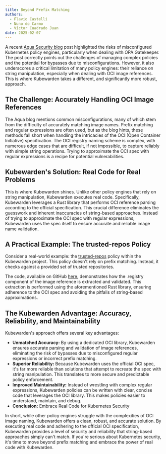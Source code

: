 ```yaml
---
title: Beyond Prefix Matching
authors:
  - Flavio Castelli
  - Nuno do Carmo 
  - Víctor Cuadrado Juan
date: 2025-02-07
---
```


A recent [Aqua Security blog](https://www.aquasec.com/blog/risks-misconfigured-kubernetes-policy-engines-opa-gatekeeper/) post highlighted
the risks of misconfigured Kubernetes policy engines, particularly when dealing with OPA Gatekeeper.
The post correctly points out the challenges of managing complex policies and the potential for bypasses due to misconfigurations.
However, it also underscores a critical limitation of many policy engines: their reliance on string manipulation, especially when dealing with OCI image references.
This is where Kubewarden takes a different, and significantly more robust, approach.


## The Challenge: Accurately Handling OCI Image References

The Aqua blog mentions common misconfigurations, many of which stem from the difficulty of accurately matching image names. Prefix matching and regular expressions are often used,
but as the blog hints, these methods fall short when handling the intricacies of the OCI (Open Container Initiative) specification. The OCI registry naming scheme is complex,
with numerous edge cases that are difficult, if not impossible, to capture reliably with simple string operations.
Trying to approximate the OCI spec with regular expressions is a recipe for potential vulnerabilities.

## Kubewarden's Solution: Real Code for Real Problems

This is where Kubewarden shines. Unlike other policy engines that rely on string manipulation, Kubewarden executes real code.
Specifically, Kubewarden leverages a Rust library that performs OCI reference parsing according to the official specification.
This crucial difference eliminates the guesswork and inherent inaccuracies of string-based approaches.
Instead of trying to approximate the OCI spec with regular expressions, Kubewarden uses the spec itself to ensure accurate and reliable image name validation.

## A Practical Example: The trusted-repos Policy

Consider a real-world example: the [trusted-repos](https://github.com/kubewarden/trusted-repos-policy) policy within the Kubewarden project.
This policy doesn't rely on prefix matching. Instead, it checks against a provided set of trusted repositories.

The code, available on GitHub [here](https://github.com/kubewarden/trusted-repos-policy/blob/main/src/validation.rs#L99-L104),
demonstrates how the .registry component of the image reference is extracted and validated. This extraction is performed using the aforementioned Rust library,
ensuring adherence to the OCI spec and avoiding the pitfalls of string-based approximations.

## The Kubewarden Advantage: Accuracy, Reliability, and Maintainability

Kubewarden's approach offers several key advantages:
- **Unmatched Accuracy:** By using a dedicated OCI library, Kubewarden ensures accurate parsing and validation of image references, eliminating the risk of
  bypasses due to misconfigured regular expressions or incorrect prefix matching.
- **Superior Reliability:** Because Kubewarden uses the official OCI spec, it's far more reliable than solutions that attempt to recreate the spec with string manipulation.
  This translates to more secure and predictable policy enforcement.
- **Improved Maintainability:** Instead of wrestling with complex regular expressions, Kubewarden policies can be written with clear, concise code that leverages the OCI library.
  This makes policies easier to understand, maintain, and debug.
- **Conclusion:** Embrace Real Code for Kubernetes Security

In short, while other policy engines struggle with the complexities of OCI image naming, Kubewarden offers a clean, robust, and accurate solution.
By executing real code and adhering to the official OCI specification, Kubewarden provides a level of security and reliability that string-based approaches simply can't match.
If you're serious about Kubernetes security, it's time to move beyond prefix matching and embrace the power of real code with Kubewarden.

